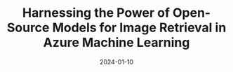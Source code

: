 ---
title: Harnessing the Power of Open-Source Models for Image Retrieval in Azure Machine Learning
excerpt: >-
  This is a study that I contributed to while working with the Microsoft AzureML AutoML team. My main contributions to this work are developing the end-to-end text-to-image retrieval example, performing pretrained and finetuning experiments for the models using in the text-to-image section, and adding support for the CLIP embeddings models to Azure Machine Learning catalog.
date: '2024-01-10'
external_url: '{{site.baseurl}}/images/Paper/Caribou_and_Reindeer_Population_Cycles_Are_Driven.pdf'
thumb_img_path: images/ImageRetrieval/image_retrieval.png
thumb_img_alt: image retrieval thumbnail
layout: post
---